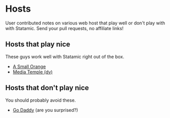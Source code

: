 # Hosts

User contributed notes on various web host that play well or don't play with with Statamic. Send your pull requests, no affiliate links!

## Hosts that play nice

These guys work well with Statamic right out of the box.

- [A Small Orange](http://asmallorange.com)
- [Media Temple (dv)](http://mediatemple.net)

## Hosts that don't play nice

You should probably avoid these.

- [Go Daddy](http://godaddy.com) (are you surprised?)
